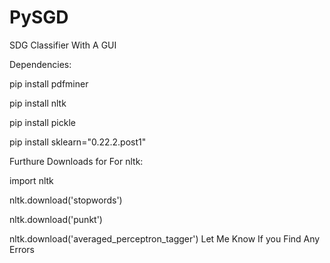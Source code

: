 # PySGD
SDG Classifier With A GUI

Dependencies:

pip install pdfminer


pip install nltk

pip install pickle

pip install sklearn="0.22.2.post1"



Furthure Downloads for For nltk:

import nltk

nltk.download('stopwords')

nltk.download('punkt')

nltk.download('averaged_perceptron_tagger')
Let Me Know If you Find Any Errors

